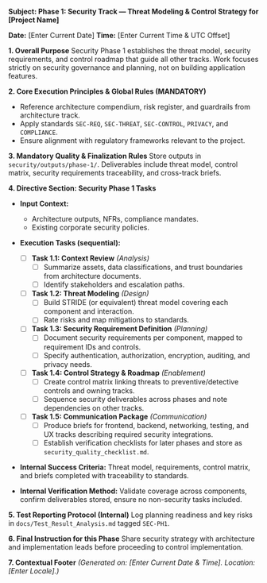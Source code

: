 **Subject: Phase 1: Security Track — Threat Modeling & Control Strategy for [Project Name]**

**Date:** [Enter Current Date]
**Time:** [Enter Current Time & UTC Offset]

**1. Overall Purpose**
Security Phase 1 establishes the threat model, security requirements, and control roadmap that guide all other tracks. Work focuses strictly on security governance and planning, not on building application features.

**2. Core Execution Principles & Global Rules (MANDATORY)**
* Reference architecture compendium, risk register, and guardrails from architecture track.
* Apply standards `SEC-REQ`, `SEC-THREAT`, `SEC-CONTROL`, `PRIVACY`, and `COMPLIANCE`.
* Ensure alignment with regulatory frameworks relevant to the project.

**3. Mandatory Quality & Finalization Rules**
Store outputs in `security/outputs/phase-1/`. Deliverables include threat model, control matrix, security requirements traceability, and cross-track briefs.

**4. Directive Section: Security Phase 1 Tasks**
* **Input Context:**
    * Architecture outputs, NFRs, compliance mandates.
    * Existing corporate security policies.

* **Execution Tasks (sequential):**
    - [ ] **Task 1.1: Context Review** *(Analysis)*
        - [ ] Summarize assets, data classifications, and trust boundaries from architecture documents.
        - [ ] Identify stakeholders and escalation paths.
    - [ ] **Task 1.2: Threat Modeling** *(Design)*
        - [ ] Build STRIDE (or equivalent) threat model covering each component and interaction.
        - [ ] Rate risks and map mitigations to standards.
    - [ ] **Task 1.3: Security Requirement Definition** *(Planning)*
        - [ ] Document security requirements per component, mapped to requirement IDs and controls.
        - [ ] Specify authentication, authorization, encryption, auditing, and privacy needs.
    - [ ] **Task 1.4: Control Strategy & Roadmap** *(Enablement)*
        - [ ] Create control matrix linking threats to preventive/detective controls and owning tracks.
        - [ ] Sequence security deliverables across phases and note dependencies on other tracks.
    - [ ] **Task 1.5: Communication Package** *(Communication)*
        - [ ] Produce briefs for frontend, backend, networking, testing, and UX tracks describing required security integrations.
        - [ ] Establish verification checklists for later phases and store as `security_quality_checklist.md`.

* **Internal Success Criteria:** Threat model, requirements, control matrix, and briefs completed with traceability to standards.
* **Internal Verification Method:** Validate coverage across components, confirm deliverables stored, ensure no non-security tasks included.

**5. Test Reporting Protocol (Internal)**
Log planning readiness and key risks in `docs/Test_Result_Analysis.md` tagged `SEC-PH1`.

**6. Final Instruction for this Phase**
Share security strategy with architecture and implementation leads before proceeding to control implementation.

**7. Contextual Footer**
*(Generated on: [Enter Current Date & Time]. Location: [Enter Locale].)*
